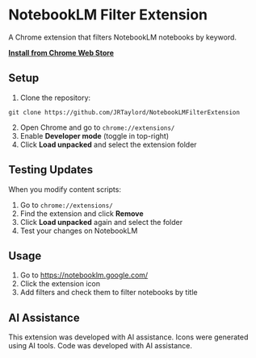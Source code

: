 # NotebookLM Filter Extension

A Chrome extension that filters NotebookLM notebooks by keyword.

**[Install from Chrome Web Store](https://chromewebstore.google.com/detail/notebooklm-filter/kidkdnibgnohhaomibnnidaiaeoahkbb)**

## Setup

1. Clone the repository:
```
git clone https://github.com/JRTaylord/NotebookLMFilterExtension
```
2. Open Chrome and go to `chrome://extensions/`
3. Enable **Developer mode** (toggle in top-right)
4. Click **Load unpacked** and select the extension folder

## Testing Updates

When you modify content scripts:

1. Go to `chrome://extensions/`
2. Find the extension and click **Remove**
3. Click **Load unpacked** again and select the folder
4. Test your changes on NotebookLM

## Usage

1. Go to https://notebooklm.google.com/
2. Click the extension icon
3. Add filters and check them to filter notebooks by title

## AI Assistance

This extension was developed with AI assistance. Icons were generated using AI tools. Code was developed with AI assistance.
